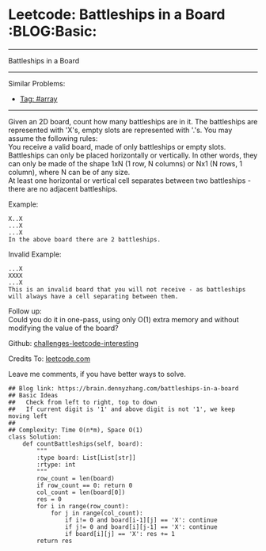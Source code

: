 # Leetcode: Battleships in a Board     :BLOG:Basic:


---

Battleships in a Board  

---

Similar Problems:  

-   [Tag: #array](https://brain.dennyzhang.com/tag/array)

---

Given an 2D board, count how many battleships are in it. The battleships are represented with 'X's, empty slots are represented with '.'s. You may assume the following rules:  
You receive a valid board, made of only battleships or empty slots.  
Battleships can only be placed horizontally or vertically. In other words, they can only be made of the shape 1xN (1 row, N columns) or Nx1 (N rows, 1 column), where N can be of any size.  
At least one horizontal or vertical cell separates between two battleships - there are no adjacent battleships.  

Example:  

    X..X
    ...X
    ...X
    In the above board there are 2 battleships.

Invalid Example:  

    ...X
    XXXX
    ...X
    This is an invalid board that you will not receive - as battleships will always have a cell separating between them.

Follow up:  
Could you do it in one-pass, using only O(1) extra memory and without modifying the value of the board?  

Github: [challenges-leetcode-interesting](https://github.com/DennyZhang/challenges-leetcode-interesting/tree/master/battleships-in-a-board)  

Credits To: [leetcode.com](https://leetcode.com/problems/battleships-in-a-board/description/)  

Leave me comments, if you have better ways to solve.  

    ## Blog link: https://brain.dennyzhang.com/battleships-in-a-board
    ## Basic Ideas
    ##   Check from left to right, top to down
    ##   If current digit is '1' and above digit is not '1', we keep moving left
    ## 
    ## Complexity: Time O(n*m), Space O(1)
    class Solution:
        def countBattleships(self, board):
            """
            :type board: List[List[str]]
            :rtype: int
            """
            row_count = len(board)
            if row_count == 0: return 0
            col_count = len(board[0])
            res = 0
            for i in range(row_count):
                for j in range(col_count):
                    if i!= 0 and board[i-1][j] == 'X': continue
                    if j!= 0 and board[i][j-1] == 'X': continue
                    if board[i][j] == 'X': res += 1
            return res